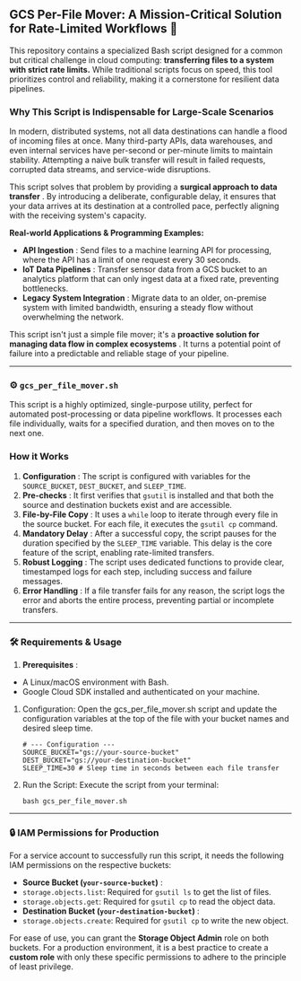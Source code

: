 ## GCS Per-File Mover: A Mission-Critical Solution for Rate-Limited Workflows 🚀

This repository contains a specialized Bash script designed for a common but critical challenge in cloud computing: **transferring files to a system with strict rate limits.** While traditional scripts focus on speed, this tool prioritizes control and reliability, making it a cornerstone for resilient data pipelines.

### Why This Script is Indispensable for Large-Scale Scenarios

In modern, distributed systems, not all data destinations can handle a flood of incoming files at once. Many third-party APIs, data warehouses, and even internal services have per-second or per-minute limits to maintain stability. Attempting a naive bulk transfer will result in failed requests, corrupted data streams, and service-wide disruptions.

This script solves that problem by providing a **surgical approach to data transfer** . By introducing a deliberate, configurable delay, it ensures that your data arrives at its destination at a controlled pace, perfectly aligning with the receiving system's capacity.

**Real-world Applications & Programming Examples:**

- **API Ingestion** : Send files to a machine learning API for processing, where the API has a limit of one request every 30 seconds.
- **IoT Data Pipelines** : Transfer sensor data from a GCS bucket to an analytics platform that can only ingest data at a fixed rate, preventing bottlenecks.
- **Legacy System Integration** : Migrate data to an older, on-premise system with limited bandwidth, ensuring a steady flow without overwhelming the network.

This script isn't just a simple file mover; it's a **proactive solution for managing data flow in complex ecosystems** . It turns a potential point of failure into a predictable and reliable stage of your pipeline.

---

### ⚙️ `gcs_per_file_mover.sh`

This script is a highly optimized, single-purpose utility, perfect for automated post-processing or data pipeline workflows. It processes each file individually, waits for a specified duration, and then moves on to the next one.

### How it Works

1. **Configuration** : The script is configured with variables for the `SOURCE_BUCKET`, `DEST_BUCKET`, and `SLEEP_TIME`.
2. **Pre-checks** : It first verifies that `gsutil` is installed and that both the source and destination buckets exist and are accessible.
3. **File-by-File Copy** : It uses a `while` loop to iterate through every file in the source bucket. For each file, it executes the `gsutil cp` command.
4. **Mandatory Delay** : After a successful copy, the script pauses for the duration specified by the `SLEEP_TIME` variable. This delay is the core feature of the script, enabling rate-limited transfers.
5. **Robust Logging** : The script uses dedicated functions to provide clear, timestamped logs for each step, including success and failure messages.
6. **Error Handling** : If a file transfer fails for any reason, the script logs the error and aborts the entire process, preventing partial or incomplete transfers.

---

### 🛠️ Requirements & Usage

1. **Prerequisites** :

- A Linux/macOS environment with Bash.
- Google Cloud SDK installed and authenticated on your machine.

1. Configuration:
   Open the gcs_per_file_mover.sh script and update the configuration variables at the top of the file with your bucket names and desired sleep time.

   ```
   # --- Configuration ---
   SOURCE_BUCKET="gs://your-source-bucket"
   DEST_BUCKET="gs://your-destination-bucket"
   SLEEP_TIME=30 # Sleep time in seconds between each file transfer
   ```

2. Run the Script:
   Execute the script from your terminal:

   ```
   bash gcs_per_file_mover.sh
   ```

---

### 🔒 IAM Permissions for Production

For a service account to successfully run this script, it needs the following IAM permissions on the respective buckets:

- **Source Bucket (`your-source-bucket`)** :
- `storage.objects.list`: Required for `gsutil ls` to get the list of files.
- `storage.objects.get`: Required for `gsutil cp` to read the object data.
- **Destination Bucket (`your-destination-bucket`)** :
- `storage.objects.create`: Required for `gsutil cp` to write the new object.

For ease of use, you can grant the **Storage Object Admin** role on both buckets. For a production environment, it is a best practice to create a **custom role** with only these specific permissions to adhere to the principle of least privilege.

